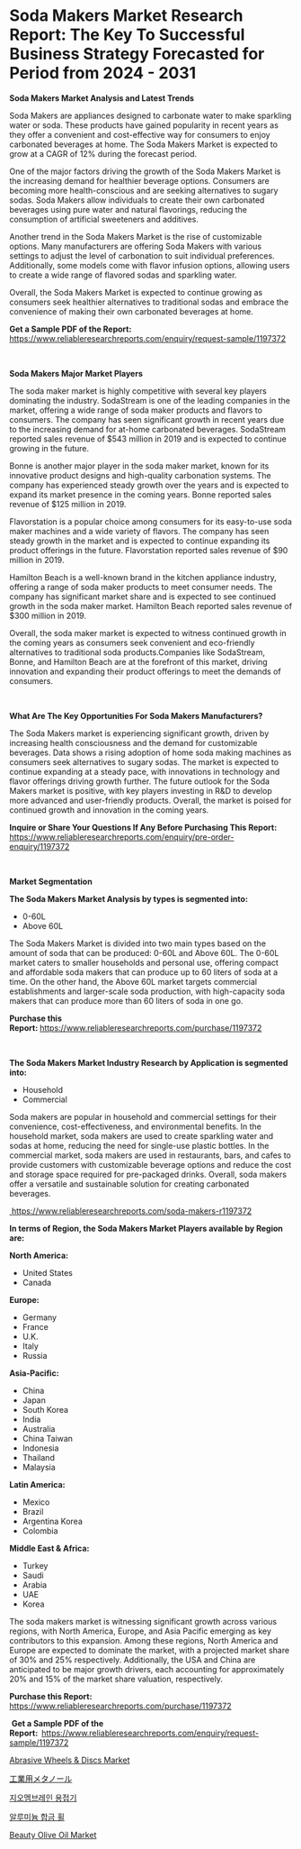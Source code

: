 <p><h1>Soda Makers Market Research Report: The Key To Successful Business Strategy Forecasted for Period from 2024 - 2031</h1></p><p><strong>Soda Makers Market Analysis and Latest Trends</strong></p>
<p><p>Soda Makers are appliances designed to carbonate water to make sparkling water or soda. These products have gained popularity in recent years as they offer a convenient and cost-effective way for consumers to enjoy carbonated beverages at home. The Soda Makers Market is expected to grow at a CAGR of 12% during the forecast period. </p><p>One of the major factors driving the growth of the Soda Makers Market is the increasing demand for healthier beverage options. Consumers are becoming more health-conscious and are seeking alternatives to sugary sodas. Soda Makers allow individuals to create their own carbonated beverages using pure water and natural flavorings, reducing the consumption of artificial sweeteners and additives.</p><p>Another trend in the Soda Makers Market is the rise of customizable options. Many manufacturers are offering Soda Makers with various settings to adjust the level of carbonation to suit individual preferences. Additionally, some models come with flavor infusion options, allowing users to create a wide range of flavored sodas and sparkling water.</p><p>Overall, the Soda Makers Market is expected to continue growing as consumers seek healthier alternatives to traditional sodas and embrace the convenience of making their own carbonated beverages at home.</p></p>
<p><strong>Get a Sample PDF of the Report:&nbsp;</strong> <a href="https://www.reliableresearchreports.com/enquiry/request-sample/1197372">https://www.reliableresearchreports.com/enquiry/request-sample/1197372</a></p>
<p>&nbsp;</p>
<p><strong>Soda Makers Major Market Players</strong></p>
<p><p>The soda maker market is highly competitive with several key players dominating the industry. SodaStream is one of the leading companies in the market, offering a wide range of soda maker products and flavors to consumers. The company has seen significant growth in recent years due to the increasing demand for at-home carbonated beverages. SodaStream reported sales revenue of $543 million in 2019 and is expected to continue growing in the future.</p><p>Bonne is another major player in the soda maker market, known for its innovative product designs and high-quality carbonation systems. The company has experienced steady growth over the years and is expected to expand its market presence in the coming years. Bonne reported sales revenue of $125 million in 2019.</p><p>Flavorstation is a popular choice among consumers for its easy-to-use soda maker machines and a wide variety of flavors. The company has seen steady growth in the market and is expected to continue expanding its product offerings in the future. Flavorstation reported sales revenue of $90 million in 2019.</p><p>Hamilton Beach is a well-known brand in the kitchen appliance industry, offering a range of soda maker products to meet consumer needs. The company has significant market share and is expected to see continued growth in the soda maker market. Hamilton Beach reported sales revenue of $300 million in 2019.</p><p>Overall, the soda maker market is expected to witness continued growth in the coming years as consumers seek convenient and eco-friendly alternatives to traditional soda products.Companies like SodaStream, Bonne, and Hamilton Beach are at the forefront of this market, driving innovation and expanding their product offerings to meet the demands of consumers.</p></p>
<p>&nbsp;</p>
<p><strong>What Are The Key Opportunities For Soda Makers Manufacturers?</strong></p>
<p><p>The Soda Makers market is experiencing significant growth, driven by increasing health consciousness and the demand for customizable beverages. Data shows a rising adoption of home soda making machines as consumers seek alternatives to sugary sodas. The market is expected to continue expanding at a steady pace, with innovations in technology and flavor offerings driving growth further. The future outlook for the Soda Makers market is positive, with key players investing in R&D to develop more advanced and user-friendly products. Overall, the market is poised for continued growth and innovation in the coming years.</p></p>
<p><strong>Inquire or Share Your Questions If Any Before Purchasing This Report:</strong> <a href="https://www.reliableresearchreports.com/enquiry/pre-order-enquiry/1197372">https://www.reliableresearchreports.com/enquiry/pre-order-enquiry/1197372</a></p>
<p>&nbsp;</p>
<p><strong>Market Segmentation</strong></p>
<p><strong>The Soda Makers Market Analysis by types is segmented into:</strong></p>
<p><ul><li>0-60L</li><li>Above 60L</li></ul></p>
<p><p>The Soda Makers Market is divided into two main types based on the amount of soda that can be produced: 0-60L and Above 60L. The 0-60L market caters to smaller households and personal use, offering compact and affordable soda makers that can produce up to 60 liters of soda at a time. On the other hand, the Above 60L market targets commercial establishments and larger-scale soda production, with high-capacity soda makers that can produce more than 60 liters of soda in one go.</p></p>
<p><strong>Purchase this Report:&nbsp;</strong><a href="https://www.reliableresearchreports.com/purchase/1197372">https://www.reliableresearchreports.com/purchase/1197372</a></p>
<p>&nbsp;</p>
<p><strong>The Soda Makers Market Industry Research by Application is segmented into:</strong></p>
<p><ul><li>Household</li><li>Commercial</li></ul></p>
<p><p>Soda makers are popular in household and commercial settings for their convenience, cost-effectiveness, and environmental benefits. In the household market, soda makers are used to create sparkling water and sodas at home, reducing the need for single-use plastic bottles. In the commercial market, soda makers are used in restaurants, bars, and cafes to provide customers with customizable beverage options and reduce the cost and storage space required for pre-packaged drinks. Overall, soda makers offer a versatile and sustainable solution for creating carbonated beverages.</p></p>
<p><a href="https://www.reliableresearchreports.com/soda-makers-r1197372">&nbsp;https://www.reliableresearchreports.com/soda-makers-r1197372</a></p>
<p><strong>In terms of Region, the Soda Makers Market Players available by Region are:</strong></p>
<p>
    <p> <strong> North America: </strong>
        <ul>
            <li>United States</li>
            <li>Canada</li>
        </ul>
        </p> 
    <p> <strong> Europe: </strong>
        <ul>
            <li>Germany</li>
            <li>France</li>
            <li>U.K.</li>
            <li>Italy</li>
            <li>Russia</li>
        </ul>
        </p> 
    <p> <strong> Asia-Pacific: </strong>
        <ul>
            <li>China</li>
            <li>Japan</li>
            <li>South Korea</li>
            <li>India</li>
            <li>Australia</li>
            <li>China Taiwan</li>
            <li>Indonesia</li>
            <li>Thailand</li>
            <li>Malaysia</li>
        </ul>
        </p> 
    <p> <strong> Latin America: </strong>
        <ul>
            <li>Mexico</li>
            <li>Brazil</li>
            <li>Argentina Korea</li>
            <li>Colombia</li>
        </ul>
        </p> 
    <p> <strong> Middle East & Africa: </strong>
        <ul>
            <li>Turkey</li>
            <li>Saudi</li>
            <li>Arabia</li>
            <li>UAE</li>
            <li>Korea</li>
        </ul>
    </p>
    </p>
<p><p>The soda makers market is witnessing significant growth across various regions, with North America, Europe, and Asia Pacific emerging as key contributors to this expansion. Among these regions, North America and Europe are expected to dominate the market, with a projected market share of 30% and 25% respectively. Additionally, the USA and China are anticipated to be major growth drivers, each accounting for approximately 20% and 15% of the market share valuation, respectively.</p></p>
<p><strong>Purchase this Report: </strong><a href="https://www.reliableresearchreports.com/purchase/1197372">https://www.reliableresearchreports.com/purchase/1197372</a></p>
<p>&nbsp;<strong>Get a Sample PDF of the Report:&nbsp;&nbsp;</strong><a href="https://www.reliableresearchreports.com/enquiry/request-sample/1197372">https://www.reliableresearchreports.com/enquiry/request-sample/1197372</a></p>
<p><strong></strong></p>
<p><p><a href="https://github.com/derrinmiltonellis35gcl/Market-Research-Report-List-2/blob/main/abrasive-wheels-discs-market.md">Abrasive Wheels & Discs Market</a></p><p><a href="https://github.com/efcvopdgkdx128/Market-Research-Report-List-1/blob/main/639467031458.md">工業用メタノール</a></p><p><a href="https://medium.com/@koreycrooks2022/%EC%A7%80%EC%98%A4%EB%A9%94%EB%AA%A8%EB%A0%88%EC%9D%B8-%EC%9A%A9%EC%A0%91%EA%B8%B0-%EC%8B%9C%EC%9E%A5-%EB%B3%B4%EA%B3%A0%EC%84%9C%EB%8A%94-%EC%9D%B4-%EC%8B%9C%EC%9E%A5%EC%9D%98-%EC%B5%9C%EC%8B%A0-%ED%8A%B8%EB%A0%8C%EB%93%9C%EC%99%80-%EC%84%B1%EC%9E%A5-%EA%B8%B0%ED%9A%8C%EB%A5%BC-%EB%B3%B4%EC%97%AC%EC%A4%8D%EB%8B%88%EB%8B%A4-06a8453c5760">지오멤브레인 용접기</a></p><p><a href="https://github.com/fredrickeglers/Market-Research-Report-List-1/blob/main/783173528972.md">알루미늄 합금 휠</a></p><p><a href="https://issuu.com/reportprime-2/docs/beauty-olive-oil-market-size-2030.pptx">Beauty Olive Oil Market</a></p></p>
